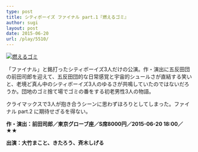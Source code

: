 ```yaml
---
type: post
title: シティボーイズ ファイナル part.1『燃えるゴミ』
author: sugi
layout: post
date: 2015-06-20
url: /play/5510/
---
```

<a href="http://i0.wp.com/asharpminor.com/wp-content/uploads/2015/06/moerugomi_web.jpg" onclick="_gaq.push(['_trackEvent', 'outbound-article', 'http://asharpminor.com/wp-content/uploads/2015/06/moerugomi_web.jpg', '']);" ><img src="http://i0.wp.com/asharpminor.com/wp-content/uploads/2015/06/moerugomi_web.jpg?resize=300%2C211" alt="燃えるゴミ" class="alignleft size-medium wp-image-5511" data-recalc-dims="1" /></a>

「ファイナル」と銘打ったシティボーイズ3人だけの公演。作・演出に五反田団の前田司郎を迎えて、五反田団的な日常感覚と宇宙的シュールさが直結する笑いと、老境ど真ん中のシティボーイズ3人のゆるさが共鳴していたのではないだろうか。団地のゴミ捨て場でゴミの番をする初老男性3人の物語。

クライマックスで3人が抱き合うシーンに思わずほろりとしてしまった。ファイナル part.2 に期待せざるを得ない。

**作・演出：前田司郎／東京グローブ座／S席8000円／2015-06-20 18:00／★★**

**出演：大竹まこと、きたろう、斉木しげる**
